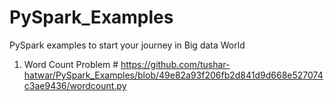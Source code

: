 # PySpark_Examples
PySpark examples to start your journey in Big data World

1. Word Count Problem # https://github.com/tushar-hatwar/PySpark_Examples/blob/49e82a93f206fb2d841d9d668e527074c3ae9436/wordcount.py
